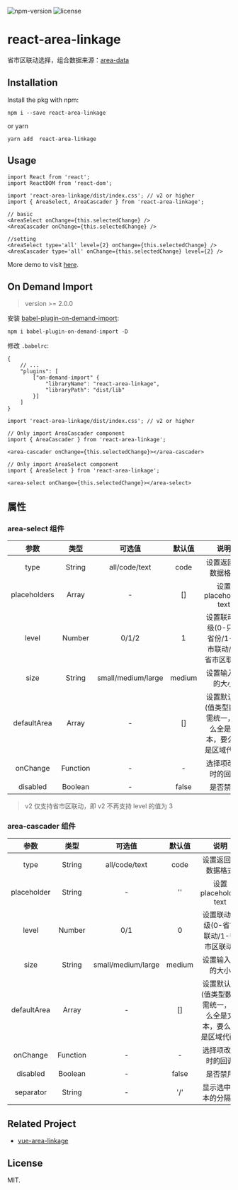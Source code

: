 ![npm-version](https://img.shields.io/npm/v/react-area-linkage.svg) ![license](https://img.shields.io/npm/l/react-area-linkage.svg)
# react-area-linkage
省市区联动选择，组合数据来源：[area-data](https://github.com/dwqs/area-data)

## Installation
Install the pkg with npm:
```
npm i --save react-area-linkage
```
or yarn
```
yarn add  react-area-linkage
```

## Usage
```
import React from 'react';
import ReactDOM from 'react-dom';

import 'react-area-linkage/dist/index.css'; // v2 or higher
import { AreaSelect, AreaCascader } from 'react-area-linkage';

// basic
<AreaSelect onChange={this.selectedChange} />
<AreaCascader onChange={this.selectedChange} />

//setting
<AreaSelect type='all' level={2} onChange={this.selectedChange} />
<AreaCascader type='all' onChange={this.selectedChange} level={2} />
```

More demo to visit [here](https://dwqs.github.io/react-area-linkage/).

## On Demand Import
> version >= 2.0.0

安装 [babel-plugin-on-demand-import](https://github.com/dwqs/babel-plugin-on-demand-import): 

```
npm i babel-plugin-on-demand-import -D
```

修改 `.babelrc`: 

```
{
    // ...
    "plugins": [
        ["on-demand-import" {
            "libraryName": "react-area-linkage",
            "libraryPath": "dist/lib"
        }]
    ]
}
```

```
import 'react-area-linkage/dist/index.css'; // v2 or higher

// Only import AreaCascader component
import { AreaCascader } from 'react-area-linkage';

<area-cascader onChange={this.selectedChange}></area-cascader>

// Only import AreaSelect component
import { AreaSelect } from 'react-area-linkage'; 

<area-select onChange={this.selectedChange}></area-select>
```

## 属性
### area-select 组件
|  参数  |  类型  |  可选值  |  默认值  |  说明  |
|  :--:  |  :--:  |  :--:  |  :--:  |  :--:  |
| type | String |  all/code/text | code | 设置返回的数据格式 |
| placeholders | Array | - | [] | 设置 placeholder text |
| level | Number | 0/1/2 | 1 | 设置联动层级(0-只选省份/1-省市联动/2-省市区联动) |
| size | String | small/medium/large | medium | 设置输入框的大小 |
| defaultArea | Array | - | [] | 设置默认值(值类型数据需统一，要么全是文本，要么全是区域代码) |
| onChange | Function | - | - | 选择项改变时的回调 |
| disabled | Boolean | - | false | 是否禁用 |

> v2 仅支持省市区联动，即 v2 不再支持 level 的值为 3

### area-cascader 组件
|  参数  |  类型  |  可选值  |  默认值  |  说明  |
|  :--:  |  :--:  |  :--:  |  :--:  |  :--:  |
| type | String |  all/code/text | code | 设置返回的数据格式 |
| placeholder | String | - | '' | 设置 placeholder text |
| level | Number | 0/1 | 0 | 设置联动层级(0-省市联动/1-省市区联动) |
| size | String | small/medium/large | medium | 设置输入框的大小 |
| defaultArea | Array | - | [] | 设置默认值(值类型数据需统一，要么全是文本，要么全是区域代码) |
| onChange | Function | - | - | 选择项改变时的回调 |
| disabled | Boolean | - | false | 是否禁用 |
| separator | String | - | '/' | 显示选中文本的分隔符 |

## Related Project
* [vue-area-linkage](https://github.com/dwqs/vue-area-linkage/)

## License
MIT.
